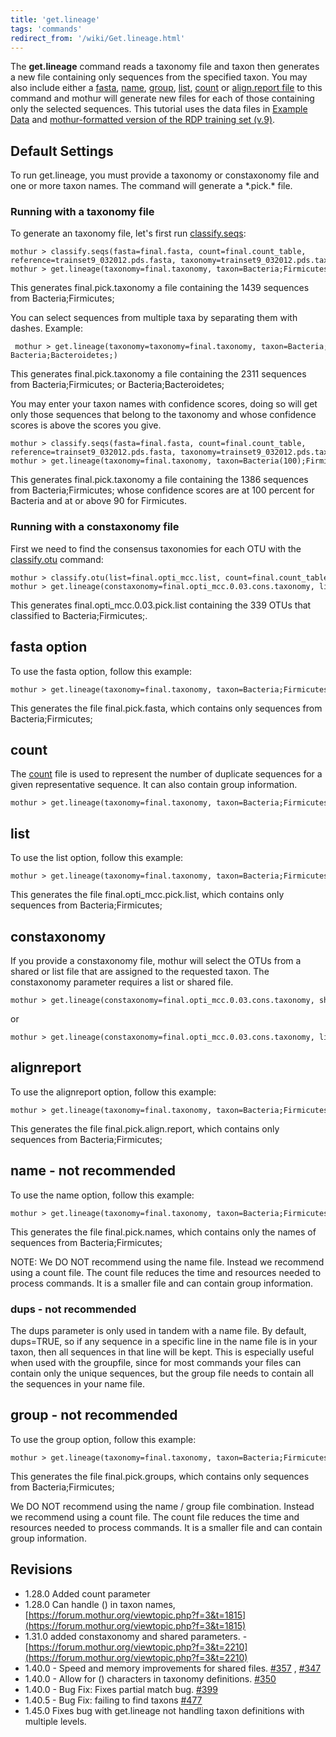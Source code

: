 ```yaml
---
title: 'get.lineage'
tags: 'commands'
redirect_from: '/wiki/Get.lineage.html'
---
```

The **get.lineage** command reads a taxonomy file
and taxon then generates a new file containing only sequences from the
specified taxon. You may also include either a [
fasta](/wiki/fasta_file), [ name](/wiki/name_file), [
group](/wiki/group_file), [ list](/wiki/list_file), [
count](/wiki/Count_File) or [align.report file](/wiki/align.report_file) to this command and mothur will
generate new files for each of those containing only the selected
sequences. This tutorial uses the data files in [Example Data](https://mothur.s3.us-east-2.amazonaws.com/wiki/ExampleDataSet.zip) 
and [mothur-formatted version of the RDP training set
    (v.9)](https://mothur.s3.us-east-2.amazonaws.com/wiki/trainset9_032012.pds.zip).



## Default Settings

To run get.lineage, you must provide a taxonomy or constaxonomy file and
one or more taxon names. The command will generate a \*.pick.\* file.

### Running with a taxonomy file

To generate an taxonomy file, let's first run
[classify.seqs](/wiki/classify.seqs):

    mothur > classify.seqs(fasta=final.fasta, count=final.count_table, reference=trainset9_032012.pds.fasta, taxonomy=trainset9_032012.pds.tax)
    mothur > get.lineage(taxonomy=final.taxonomy, taxon=Bacteria;Firmicutes;)

This generates final.pick.taxonomy a file containing the 1439
sequences from Bacteria;Firmicutes;

You can select sequences from multiple taxa by separating them with
dashes. Example:

     mothur > get.lineage(taxonomy=taxonomy=final.taxonomy, taxon=Bacteria;Firmicutes;-Bacteria;Bacteroidetes;)

This generates final.pick.taxonomy a file containing the 2311
sequences from Bacteria;Firmicutes; or Bacteria;Bacteroidetes;

You may enter your taxon names with confidence scores, doing so will get
only those sequences that belong to the taxonomy and whose confidence
scores is above the scores you give.

    mothur > classify.seqs(fasta=final.fasta, count=final.count_table, reference=trainset9_032012.pds.fasta, taxonomy=trainset9_032012.pds.tax)
    mothur > get.lineage(taxonomy=final.taxonomy, taxon=Bacteria(100);Firmicutes(90);)
    
This generates final.pick.taxonomy a file containing the 1386
sequences from Bacteria;Firmicutes; whose confidence scores are at 100
percent for Bacteria and at or above 90 for Firmicutes.

### Running with a constaxonomy file

First we need to find the consensus taxonomies for each OTU with the
[classify.otu](/wiki/classify.otu) command:

    mothur > classify.otu(list=final.opti_mcc.list, count=final.count_table, taxonomy=final.taxonomy)
    mothur > get.lineage(constaxonomy=final.opti_mcc.0.03.cons.taxonomy, list=final.opti_mcc.list, taxon=Bacteria;Firmicutes;, label=0.03)

This generates final.opti_mcc.0.03.pick.list containing the 339 OTUs that
classified to Bacteria;Firmicutes;.

## fasta option

To use the fasta option, follow this example:

    mothur > get.lineage(taxonomy=final.taxonomy, taxon=Bacteria;Firmicutes;, fasta=final.fasta)

This generates the file final.pick.fasta, which contains only
sequences from Bacteria;Firmicutes;

## count

The [ count](/wiki/Count_File) file is used to represent the number of duplicate sequences for a
given representative sequence. It can also contain group information.

    mothur > get.lineage(taxonomy=final.taxonomy, taxon=Bacteria;Firmicutes;, count=final.count_table)

## list 

To use the list option, follow this example:

    mothur > get.lineage(taxonomy=final.taxonomy, taxon=Bacteria;Firmicutes;, list=final.opti_mcc.list)

This generates the file final.opti_mcc.pick.list, which contains only
sequences from Bacteria;Firmicutes;

## constaxonomy

If you provide a constaxonomy file, mothur will select the OTUs from a
shared or list file that are assigned to the requested taxon. The
constaxonomy parameter requires a list or shared file.

    mothur > get.lineage(constaxonomy=final.opti_mcc.0.03.cons.taxonomy, shared=final.opti_mcc.shared, taxon=Bacteria;Firmicutes;, label=0.03)

or

    mothur > get.lineage(constaxonomy=final.opti_mcc.0.03.cons.taxonomy, list=final.opti_mcc.list, taxon=Bacteria;Firmicutes;, label=0.03)

## alignreport

To use the alignreport option, follow this example:

    mothur > get.lineage(taxonomy=final.taxonomy, taxon=Bacteria;Firmicutes;, alignreport=final.align.report)

This generates the file final.pick.align.report, which contains
only sequences from Bacteria;Firmicutes;

## name - not recommended

To use the name option, follow this example:

    mothur > get.lineage(taxonomy=final.taxonomy, taxon=Bacteria;Firmicutes;, name=final.names)

This generates the file final.pick.names, which contains only the
names of sequences from Bacteria;Firmicutes;

NOTE: We DO NOT recommend using the name file. Instead we recommend using a count file.
The count file reduces the time and resources needed to process commands. It is a smaller file and can contain group information.

### dups - not recommended

The dups parameter is only used in tandem with a name file. By default,
dups=TRUE, so if any sequence in a specific line in the name file is in
your taxon, then all sequences in that line will be kept. This is
especially useful when used with the groupfile, since for most commands
your files can contain only the unique sequences, but the group file
needs to contain all the sequences in your name file.

## group - not recommended

To use the group option, follow this example:

    mothur > get.lineage(taxonomy=final.taxonomy, taxon=Bacteria;Firmicutes;, group=final.groups)

This generates the file final.pick.groups, which contains only
sequences from Bacteria;Firmicutes;

We DO NOT recommend using the name / group file combination. Instead we recommend using a count file.
The count file reduces the time and resources needed to process commands. It is a smaller file and can contain group information.

## Revisions

-   1.28.0 Added count parameter
-   1.28.0 Can handle () in taxon names,
    [https://forum.mothur.org/viewtopic.php?f=3&t=1815](https://forum.mothur.org/viewtopic.php?f=3&t=1815)
-   1.31.0 added constaxonomy and shared parameters. -
    [https://forum.mothur.org/viewtopic.php?f=3&t=2210](https://forum.mothur.org/viewtopic.php?f=3&t=2210)
-   1.40.0 - Speed and memory improvements for shared files.
    [\#357](https://github.com/mothur/mothur/issues/357) ,
    [\#347](https://github.com/mothur/mothur/issues/347)
-   1.40.0 - Allow for () characters in taxonomy definitions.
    [\#350](https://github.com/mothur/mothur/issues/350)
-   1.40.0 - Bug Fix: Fixes partial match bug.
    [\#399](https://github.com/mothur/mothur/issues/399)
-   1.40.5 - Bug Fix: failing to find taxons
    [\#477](https://github.com/mothur/mothur/issues/477)
-   1.45.0 Fixes bug with get.lineage not handling taxon definitions with multiple levels.
